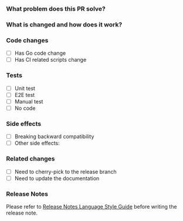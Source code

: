 <!--
Thank you for contributing to TiDB Operator!
Please complete the following template before creating a PR :D
-->

### What problem does this PR solve?
<!--
Please describe the problem AS DETAILED AS POSSIBLE.
Add and ISSUE LINK WITH SUMMARY if exists.

For example:

    Fix the bug that syncing `Backup` CR will crash tidb-controller-manager pod when client TLS feature is enabled.

    Closes #xxx (issue number)
-->

### What is changed and how does it work?
<!--
Please describe the design that your implementation follows AS DETAILED AS POSSIBLE.

For example:

    The root cause is a nil pointer dereferencing. Add a `ptr != nil` check before access members of `ptr` to prevent the crash.
-->

### Code changes

- [ ] Has Go code change
- [ ] Has CI related scripts change

### Tests
<!-- AT LEAST ONE test must be included. -->

- [ ] Unit test <!-- If you added any unit test cases, check this box -->
- [ ] E2E test <!-- If you added any e2e test cases, check this box -->
- [ ] Manual test <!-- If this PR needs manual test, check this box, and add detailed manual test scripts or steps below, so that ANYONE CAN REPRODUCE IT. Ref: https://github.com/pingcap/tidb-operator/pull/3517 -->
- [ ] No code <!-- If this PR contains no code changes, check this box -->

### Side effects

- [ ] Breaking backward compatibility <!-- If this PR breaks things deployed with previous TiDB Operator versions, check this box -->
- [ ] Other side effects: <!-- Any other side effects, such as requiring additional storage / consumes substantial memory / potential reconcilation latency -->

### Related changes

- [ ] Need to cherry-pick to the release branch <!-- If this PR should also appear in the current release branch, check this box -->
- [ ] Need to update the documentation <!-- If this PR introduces new features / change previous usages, check this box -->

### Release Notes
<!--
If no need to add a release note, just type `NONE` in the following `release-note` block.
If the PR requires additional action from users to deploy the new release, start the release note with "ACTION REQUIRED: ".
-->
Please refer to [Release Notes Language Style Guide](https://github.com/pingcap/tidb-operator/blob/master/docs/release-note-guide.md) before writing the release note.

```release-note

```
